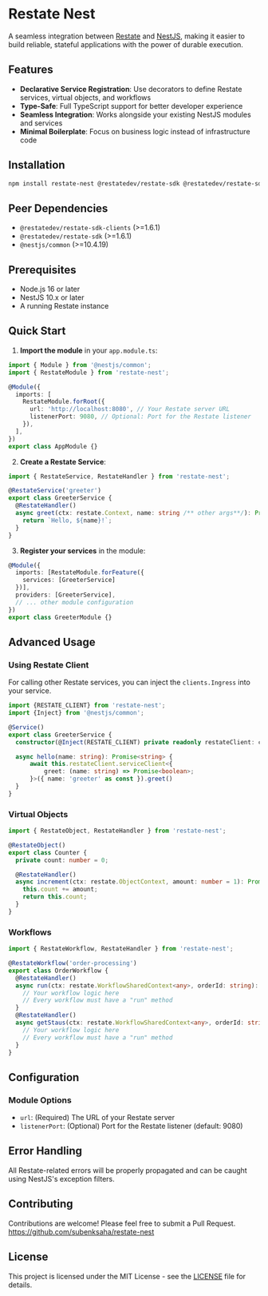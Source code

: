 # Restate Nest

A seamless integration between [Restate](https://restate.dev/) and [NestJS](https://nestjs.com/), making it easier to build reliable, stateful applications with the power of durable execution.

## Features

- **Declarative Service Registration**: Use decorators to define Restate services, virtual objects, and workflows
- **Type-Safe**: Full TypeScript support for better developer experience
- **Seamless Integration**: Works alongside your existing NestJS modules and services
- **Minimal Boilerplate**: Focus on business logic instead of infrastructure code

## Installation

```bash
npm install restate-nest @restatedev/restate-sdk @restatedev/restate-sdk-clients
```
## Peer Dependencies

- `@restatedev/restate-sdk-clients` (>=1.6.1)
- `@restatedev/restate-sdk` (>=1.6.1)
- `@nestjs/common` (>=10.4.19)
## Prerequisites

- Node.js 16 or later
- NestJS 10.x or later
- A running Restate instance

## Quick Start

1. **Import the module** in your `app.module.ts`:
```typescript
import { Module } from '@nestjs/common';
import { RestateModule } from 'restate-nest';

@Module({
  imports: [
    RestateModule.forRoot({
      url: 'http://localhost:8080', // Your Restate server URL
      listenerPort: 9080, // Optional: Port for the Restate listener
    }),
  ],
})
export class AppModule {}
```

2. **Create a Restate Service**:
```typescript
import { RestateService, RestateHandler } from 'restate-nest';

@RestateService('greeter')
export class GreeterService {
  @RestateHandler()
  async greet(ctx: restate.Context, name: string /** other args**/): Promise<string> {
    return `Hello, ${name}!`;
  }
}
```

3. **Register your services** in the module:

```typescript
@Module({
  imports: [RestateModule.forFeature({
    services: [GreeterService]
  })],
  providers: [GreeterService],
  // ... other module configuration
})
export class GreeterModule {}
```

## Advanced Usage

### Using Restate Client

For calling other Restate services, you can inject the `clients.Ingress` into your service.

```typescript
import {RESTATE_CLIENT} from 'restate-nest';
import {Inject} from '@nestjs/common';

@Service()
export class GreeterService {
  constructor(@Inject(RESTATE_CLIENT) private readonly restateClient: clients.Ingress) {}

  async hello(name: string): Promise<string> {
	  await this.restateClient.serviceClient<{
		  greet: (name: string) => Promise<boolean>;
	  }>({ name: 'greeter' as const }).greet()
  }
}
```
### Virtual Objects

```typescript
import { RestateObject, RestateHandler } from 'restate-nest';

@RestateObject()
export class Counter {
  private count: number = 0;

  @RestateHandler()
  async increment(ctx: restate.ObjectContext, amount: number = 1): Promise<number> {
    this.count += amount;
    return this.count;
  }
}
```

### Workflows

```typescript
import { RestateWorkflow, RestateHandler } from 'restate-nest';

@RestateWorkflow('order-processing')
export class OrderWorkflow {
  @RestateHandler()
  async run(ctx: restate.WorkflowSharedContext<any>, orderId: string): Promise<void> {
    // Your workflow logic here
    // Every workflow must have a "run" method
  }
  @RestateHandler()
  async getStaus(ctx: restate.WorkflowSharedContext<any>, orderId: string): Promise<void> {
    // Your workflow logic here
    // Every workflow must have a "run" method
  }
}
```

## Configuration

### Module Options

- `url`: (Required) The URL of your Restate server
- `listenerPort`: (Optional) Port for the Restate listener (default: 9080)

## Error Handling

All Restate-related errors will be properly propagated and can be caught using NestJS's exception filters.

## Contributing

Contributions are welcome! Please feel free to submit a Pull Request. https://github.com/subenksaha/restate-nest

## License

This project is licensed under the MIT License - see the [LICENSE](LICENSE) file for details.
